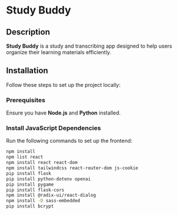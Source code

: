 # Study Buddy

## Description
**Study Buddy** is a study and transcribing app designed to help users organize their learning materials efficiently.

## Installation

Follow these steps to set up the project locally:

### Prerequisites
Ensure you have **Node.js** and **Python** installed.

### Install JavaScript Dependencies
Run the following commands to set up the frontend:

```sh
npm install
npm list react
npm install react react-dom
npm install tailwindcss react-router-dom js-cookie
pip install flask
pip install python-dotenv openai
pip install pygame
pip install flask-cors
npm install @radix-ui/react-dialog
npm install -D sass-embedded
pip install bcrypt